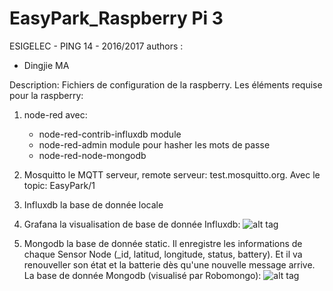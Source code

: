 # EasyPark_Raspberry Pi 3
ESIGELEC - PING 14 - 2016/2017
authors :

- Dingjie MA

Description:
Fichiers de configuration de la raspberry. Les éléments requise pour la raspberry:

1. node-red avec:
	* node-red-contrib-influxdb module
	* node-red-admin module pour hasher les mots de passe
	* node-red-node-mongodb

2. Mosquitto le MQTT serveur, remote serveur: test.mosquitto.org. Avec le topic: EasyPark/1
3. Influxdb la base de donnée locale
4. Grafana la visualisation de base de donnée Influxdb:
![alt tag](https://github.com/mdj2812/EasyPark/blob/master/Raspberry/Grafana_node1.png)
5. Mongodb la base de donnée static. Il enregistre les informations de chaque Sensor Node (_id, latitud, longitude, status, battery). Et il va renouveller son état et la batterie dès qu'une nouvelle message arrive.
La base de donnée Mongodb (visualisé par Robomongo):
![alt tag](https://github.com/mdj2812/EasyPark/blob/master/Raspberry/Mongodb.png)